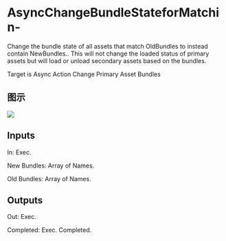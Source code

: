 # AsyncChangeBundleStateforMatchin-

Change the bundle state of all assets that match OldBundles to instead contain NewBundles.. This will not change the loaded status of primary assets but will load or unload secondary assets based on the bundles.

Target is Async Action Change Primary Asset Bundles

## 图示

![]($-20221218-17595544.png)

## Inputs

In: Exec.

New Bundles: Array of Names.

Old Bundles: Array of Names.  

## Outputs

Out: Exec.

Completed: Exec. Completed.


